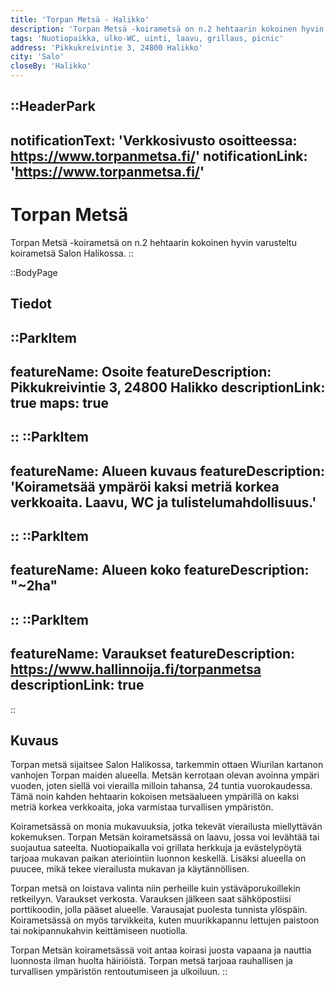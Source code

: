 ```yaml
---
title: 'Torpan Metsä - Halikko'
description: 'Torpan Metsä -koirametsä on n.2 hehtaarin kokoinen hyvin varusteltu koirametsä Salon Halikossa. Avoinna 24h.'
tags: 'Nuotiopaikka, ulko-WC, uinti, laavu, grillaus, picnic'
address: 'Pikkukreivintie 3, 24800 Halikko'
city: 'Salo'
closeBy: 'Halikko'
---
```


::HeaderPark
---
notificationText: 'Verkkosivusto osoitteessa: https://www.torpanmetsa.fi/'
notificationLink: 'https://www.torpanmetsa.fi/'
---
# Torpan Metsä
Torpan Metsä -koirametsä on n.2 hehtaarin kokoinen hyvin varusteltu koirametsä Salon Halikossa.
::

::BodyPage
## Tiedot
::ParkItem
---
featureName: Osoite
featureDescription: Pikkukreivintie 3, 24800 Halikko
descriptionLink: true
maps: true
---
::
::ParkItem
---
featureName: Alueen kuvaus
featureDescription: 'Koirametsää ympäröi kaksi metriä korkea verkkoaita. Laavu, WC ja tulistelumahdollisuus.'
---
::
::ParkItem
---
featureName: Alueen koko
featureDescription: "~2ha"
---
::
::ParkItem
---
featureName: Varaukset
featureDescription: https://www.hallinnoija.fi/torpanmetsa
descriptionLink: true
---
::
## Kuvaus
Torpan metsä sijaitsee Salon Halikossa, tarkemmin ottaen Wiurilan kartanon vanhojen Torpan maiden alueella. 
Metsän kerrotaan olevan avoinna ympäri vuoden, joten siellä voi vierailla milloin tahansa, 24 tuntia vuorokaudessa. 
Tämä noin kahden hehtaarin kokoisen metsäalueen ympärillä on kaksi metriä korkea verkkoaita, joka varmistaa turvallisen ympäristön.

Koirametsässä on monia mukavuuksia, jotka tekevät vierailusta miellyttävän kokemuksen. Torpan Metsän koirametsässä on laavu, jossa voi levähtää tai suojautua sateelta. 
Nuotiopaikalla voi grillata herkkuja ja evästelypöytä tarjoaa mukavan paikan ateriointiin luonnon keskellä. 
Lisäksi alueella on puucee, mikä tekee vierailusta mukavan ja käytännöllisen.

Torpan metsä on loistava valinta niin perheille kuin ystäväporukoillekin retkeilyyn. Varaukset verkosta. Varauksen jälkeen 
saat sähköpostiisi porttikoodin, jolla pääset alueelle. Varausajat puolesta tunnista ylöspäin. 
Koirametsässä on myös tarvikkeita, kuten muurikkapannu lettujen paistoon tai nokipannukahvin keittämiseen nuotiolla.

Torpan Metsän koirametsässä voit antaa koirasi juosta vapaana ja nauttia 
luonnosta ilman huolta häiriöistä. Torpan metsä tarjoaa rauhallisen ja turvallisen ympäristön rentoutumiseen ja ulkoiluun.
::
